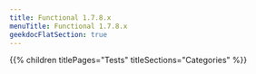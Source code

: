 ```yaml
---
title: Functional 1.7.8.x
menuTitle: Functional 1.7.8.x 
geekdocFlatSection: true
---
```


{{% children titlePages="Tests" titleSections="Categories" %}}